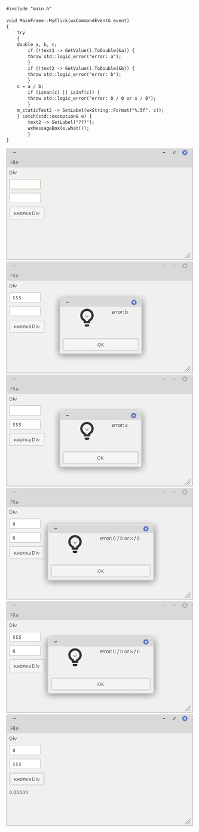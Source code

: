 ~~~
#include "main.h"

void MainFrame::MyClick(wxCommandEvent& event)
{
	try 
    {
    double a, b, c;
        if (!text1 -> GetValue().ToDouble(&a)) {
        throw std::logic_error("error: a");
        }
        if (!text2 -> GetValue().ToDouble(&b)) {
        throw std::logic_error("error: b");
        }
    c = a / b;
        if (isnan(c) || isinf(c)) {
        throw std::logic_error("error: 0 / 0 or x / 0");
        }
    m_staticText2 -> SetLabel(wxString::Format("%.5f", c));
    } catch(std::exception& e) {
        text2 -> SetLabel("???");
        wxMessageBox(e.what());
        }
}
~~~

![screenshot](1.png)
![screenshot](2.png)
![screenshot](3.png)
![screenshot](4.png)
![screenshot](5.png)
![screenshot](6.png)
